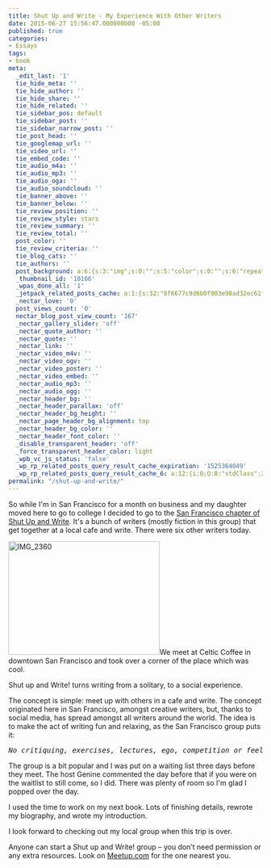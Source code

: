 ```yaml
---
title: Shut Up and Write - My Experience With Other Writers
date: 2015-06-27 15:56:47.000000000 -05:00
published: true
categories:
- Essays
tags:
- book
meta:
  _edit_last: '1'
  tie_hide_meta: ''
  tie_hide_author: ''
  tie_hide_share: ''
  tie_hide_related: ''
  tie_sidebar_pos: default
  tie_sidebar_post: ''
  tie_sidebar_narrow_post: ''
  tie_post_head: ''
  tie_googlemap_url: ''
  tie_video_url: ''
  tie_embed_code: ''
  tie_audio_m4a: ''
  tie_audio_mp3: ''
  tie_audio_oga: ''
  tie_audio_soundcloud: ''
  tie_banner_above: ''
  tie_banner_below: ''
  tie_review_position: ''
  tie_review_style: stars
  tie_review_summary: ''
  tie_review_total: ''
  post_color: ''
  tie_review_criteria: ''
  tie_blog_cats: ''
  tie_authors: ''
  post_background: a:6:{s:3:"img";s:0:"";s:5:"color";s:0:"";s:6:"repeat";s:0:"";s:10:"attachment";s:0:"";s:3:"hor";s:0:"";s:3:"ver";s:0:"";}
  _thumbnail_id: '10166'
  _wpas_done_all: '1'
  _jetpack_related_posts_cache: a:1:{s:32:"8f6677c9d6b0f903e98ad32ec61f8deb";a:2:{s:7:"expires";i:1505472257;s:7:"payload";a:3:{i:0;a:1:{s:2:"id";i:7893;}i:1;a:1:{s:2:"id";i:7204;}i:2;a:1:{s:2:"id";i:130;}}}}
  _nectar_love: '0'
  post_views_count: '0'
  nectar_blog_post_view_count: '167'
  _nectar_gallery_slider: 'off'
  _nectar_quote_author: ''
  _nectar_quote: ''
  _nectar_link: ''
  _nectar_video_m4v: ''
  _nectar_video_ogv: ''
  _nectar_video_poster: ''
  _nectar_video_embed: ''
  _nectar_audio_mp3: ''
  _nectar_audio_ogg: ''
  _nectar_header_bg: ''
  _nectar_header_parallax: 'off'
  _nectar_header_bg_height: ''
  _nectar_page_header_bg_alignment: top
  _nectar_header_bg_color: ''
  _nectar_header_font_color: ''
  _disable_transparent_header: 'off'
  _force_transparent_header_color: light
  _wpb_vc_js_status: 'false'
  _wp_rp_related_posts_query_result_cache_expiration: '1525364049'
  _wp_rp_related_posts_query_result_cache_6: a:12:{i:0;O:8:"stdClass":2:{s:7:"post_id";s:4:"7204";s:5:"score";s:17:"38.41412044034065";}i:1;O:8:"stdClass":2:{s:7:"post_id";s:4:"7893";s:5:"score";s:17:"31.07591678776383";}i:2;O:8:"stdClass":2:{s:7:"post_id";s:4:"8013";s:5:"score";s:18:"27.441762232908204";}i:3;O:8:"stdClass":2:{s:7:"post_id";s:4:"7851";s:5:"score";s:18:"27.441762232908204";}i:4;O:8:"stdClass":2:{s:7:"post_id";s:4:"7846";s:5:"score";s:18:"25.808821440166305";}i:5;O:8:"stdClass":2:{s:7:"post_id";s:4:"8192";s:5:"score";s:18:"24.787170192617747";}i:6;O:8:"stdClass":2:{s:7:"post_id";s:4:"7786";s:5:"score";s:18:"24.509088095321346";}i:7;O:8:"stdClass":2:{s:7:"post_id";s:4:"1650";s:5:"score";s:18:"22.870024507426333";}i:8;O:8:"stdClass":2:{s:7:"post_id";s:3:"725";s:5:"score";s:18:"22.783463491151394";}i:9;O:8:"stdClass":2:{s:7:"post_id";s:5:"14801";s:5:"score";s:18:"22.300783157675887";}i:10;O:8:"stdClass":2:{s:7:"post_id";s:4:"8023";s:5:"score";s:18:"22.300783157675887";}i:11;O:8:"stdClass":2:{s:7:"post_id";s:4:"7824";s:5:"score";s:18:"22.300783157675887";}}
permalink: "/shut-up-and-write/"
---
```

<p>So while I'm in San Francisco for a month on business and my daughter moved here to go to college I decided to go to the <a href="http://www.meetup.com/shutupandwriteSFO/" target="_blank" rel="noopener">San Francisco chapter of Shut Up and Write</a>. It's a bunch of writers (mostly fiction in this group) that get together at a local cafe and write. There were six other writers today.</p>
<p><img class="alignright wp-image-7889 size-medium" src="{{ site.baseurl }}/posts/2015/06/IMG_2360-300x225.jpg" alt="IMG_2360" width="300" height="225" />We meet at Celtic Coffee in downtown San Francisco and took over a corner of the place which was cool.</p>
<p>Shut up and Write! turns writing from a solitary, to a social experience.</p>
<p>The concept is simple: meet up with others in a cafe and write. The concept originated here in San Francisco, amongst creative writers, but, thanks to social media, has spread amongst all writers around the world. The idea is to make the act of writing fun and relaxing, as the San Francisco group puts it:</p>
<pre><em>No critiquing, exercises, lectures, ego, competition or feeling guilty.</em></pre>
<p>The group is a bit popular and I was put on a waiting list three days before they meet. The host Genine commented the day before that if you were on the waitlist to still come, so I did. There was plenty of room so I'm glad I popped over the day.</p>
<p>I used the time to work on my next book. Lots of finishing details, rewrote my biography, and wrote my introduction.</p>
<p>I look forward to checking out my local group when this trip is over.</p>
<p>Anyone can start a Shut up and Write! group – you don’t need permission or any extra resources. Look on <a href="http://Meetup.com" target="_blank" rel="noopener">Meetup.com</a> for the one nearest you.</p>
